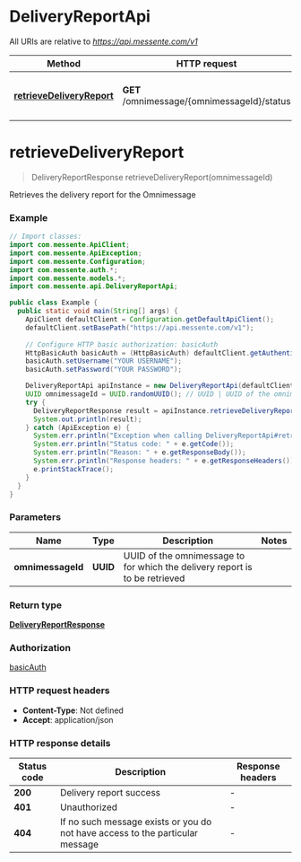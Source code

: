 # DeliveryReportApi

All URIs are relative to *https://api.messente.com/v1*

| Method | HTTP request | Description |
|------------- | ------------- | -------------|
| [**retrieveDeliveryReport**](DeliveryReportApi.md#retrieveDeliveryReport) | **GET** /omnimessage/{omnimessageId}/status | Retrieves the delivery report for the Omnimessage |


<a id="retrieveDeliveryReport"></a>
# **retrieveDeliveryReport**
> DeliveryReportResponse retrieveDeliveryReport(omnimessageId)

Retrieves the delivery report for the Omnimessage

### Example
```java
// Import classes:
import com.messente.ApiClient;
import com.messente.ApiException;
import com.messente.Configuration;
import com.messente.auth.*;
import com.messente.models.*;
import com.messente.api.DeliveryReportApi;

public class Example {
  public static void main(String[] args) {
    ApiClient defaultClient = Configuration.getDefaultApiClient();
    defaultClient.setBasePath("https://api.messente.com/v1");
    
    // Configure HTTP basic authorization: basicAuth
    HttpBasicAuth basicAuth = (HttpBasicAuth) defaultClient.getAuthentication("basicAuth");
    basicAuth.setUsername("YOUR USERNAME");
    basicAuth.setPassword("YOUR PASSWORD");

    DeliveryReportApi apiInstance = new DeliveryReportApi(defaultClient);
    UUID omnimessageId = UUID.randomUUID(); // UUID | UUID of the omnimessage to for which the delivery report is to be retrieved
    try {
      DeliveryReportResponse result = apiInstance.retrieveDeliveryReport(omnimessageId);
      System.out.println(result);
    } catch (ApiException e) {
      System.err.println("Exception when calling DeliveryReportApi#retrieveDeliveryReport");
      System.err.println("Status code: " + e.getCode());
      System.err.println("Reason: " + e.getResponseBody());
      System.err.println("Response headers: " + e.getResponseHeaders());
      e.printStackTrace();
    }
  }
}
```

### Parameters

| Name | Type | Description  | Notes |
|------------- | ------------- | ------------- | -------------|
| **omnimessageId** | **UUID**| UUID of the omnimessage to for which the delivery report is to be retrieved | |

### Return type

[**DeliveryReportResponse**](DeliveryReportResponse.md)

### Authorization

[basicAuth](../README.md#basicAuth)

### HTTP request headers

 - **Content-Type**: Not defined
 - **Accept**: application/json

### HTTP response details
| Status code | Description | Response headers |
|-------------|-------------|------------------|
| **200** | Delivery report success |  -  |
| **401** | Unauthorized |  -  |
| **404** | If no such message exists or you do not have access to the particular message |  -  |

